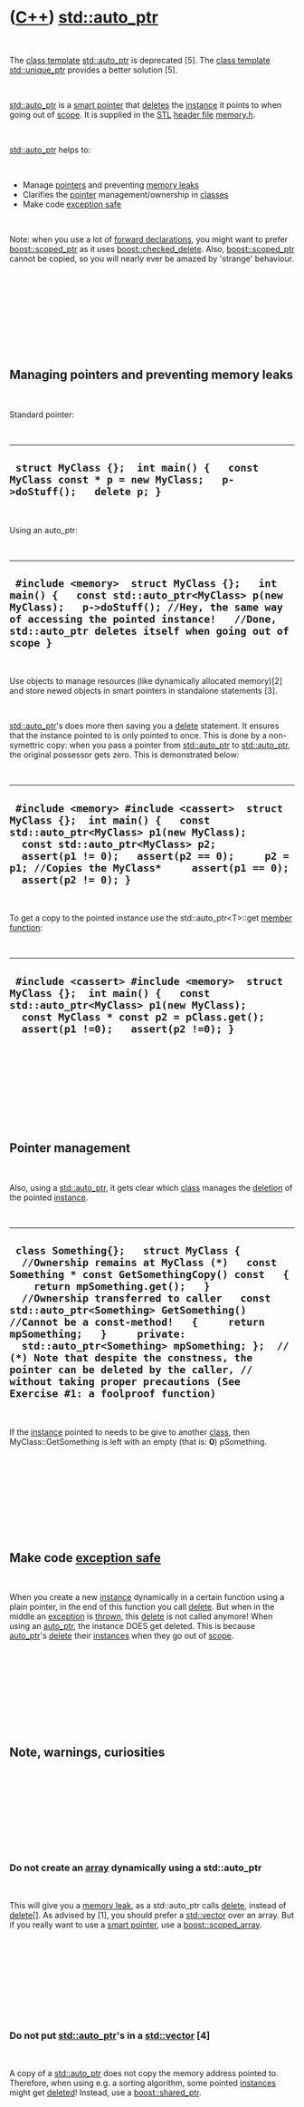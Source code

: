 
 

 

 

 

 

([C++](Cpp.md)) [std::auto\_ptr](CppStdAuto_ptr.md)
==================================================

 

The [class template](CppClassTemplate.md)
[std::auto\_ptr](CppStdAuto_ptr.md) is deprecated \[5\]. The [class
template](CppClassTemplate.md) [std::unique\_ptr](CppUnique_ptr.md)
provides a better solution \[5\].

 

[std::auto\_ptr](CppStdAuto_ptr.md) is a [smart
pointer](CppSmartPointer.md) that [deletes](CppDelete.md) the
[instance](CppInstance.md) it points to when going out of
[scope](CppScope.md). It is supplied in the [STL](CppStl.md) [header
file](CppHeaderFile.md) [memory.h](CppMemoryH.md).

 

[std::auto\_ptr](CppStdAuto_ptr.md) helps to:

 

-   Manage [pointers](CppPointer.md) and preventing [memory
    leaks](CppMemoryLeak.md)
-   Clarifies the [pointer](CppPointer.md) management/ownership in
    [classes](CppClass.md)
-   Make code [exception safe](CppExceptionSafe.md)

 

Note: when you use a lot of [forward
declarations](CppForwardDeclaration.md), you might want to prefer
[boost::scoped\_ptr](CppScoped_ptr.md) as it uses
[boost::checked\_delete](CppChecked_delete.md). Also,
[boost::scoped\_ptr](CppScoped_ptr.md) cannot be copied, so you will
nearly ever be amazed by 'strange' behaviour.

 

 

 

 

 

Managing pointers and preventing memory leaks
---------------------------------------------

 

Standard pointer:

 

  ------------------------------------------------------------------------------------------------------------
  ` struct MyClass {};  int main() {   const MyClass const * p = new MyClass;   p->doStuff();   delete p; }`
  ------------------------------------------------------------------------------------------------------------

 

Using an auto\_ptr:

 

  ------------------------------------------------------------------------------------------------------------------------------------------------------------------------------------------------------------------------------------------------
  ` #include <memory>  struct MyClass {};   int main() {   const std::auto_ptr<MyClass> p(new MyClass);   p->doStuff(); //Hey, the same way of accessing the pointed instance!   //Done, std::auto_ptr deletes itself when going out of scope }`
  ------------------------------------------------------------------------------------------------------------------------------------------------------------------------------------------------------------------------------------------------

 

Use objects to manage resources (like dynamically allocated memory)\[2\]
and store newed objects in smart pointers in standalone statements
\[3\].

 

[std::auto\_ptr](CppStdAuto_ptr.md)'s does more then saving you a
[delete](CppDelete.md) statement. It ensures that the instance pointed
to is only pointed to once. This is done by a non-symettric copy: when
you pass a pointer from [std::auto\_ptr](CppStdAuto_ptr.md) to
[std::auto\_ptr](CppStdAuto_ptr.md), the original possessor gets zero.
This is demonstrated below:

 

  -----------------------------------------------------------------------------------------------------------------------------------------------------------------------------------------------------------------------------------------------------------------------------------
  ` #include <memory> #include <cassert>  struct MyClass {};  int main() {   const std::auto_ptr<MyClass> p1(new MyClass);   const std::auto_ptr<MyClass> p2;     assert(p1 != 0);   assert(p2 == 0);     p2 = p1; //Copies the MyClass*     assert(p1 == 0);   assert(p2 != 0); }`
  -----------------------------------------------------------------------------------------------------------------------------------------------------------------------------------------------------------------------------------------------------------------------------------

 

To get a copy to the pointed instance use the
std::auto\_ptr&lt;T&gt;::get [member function](CppMemberFunction.md):

 

  --------------------------------------------------------------------------------------------------------------------------------------------------------------------------------------------------------------
  ` #include <cassert> #include <memory>  struct MyClass {};  int main() {   const std::auto_ptr<MyClass> p1(new MyClass);   const MyClass * const p2 = pClass.get();     assert(p1 !=0);   assert(p2 !=0); }`
  --------------------------------------------------------------------------------------------------------------------------------------------------------------------------------------------------------------

 

 

 

 

 

Pointer management
------------------

 

Also, using a [std::auto\_ptr](CppStdAuto_ptr.md), it gets clear which
[class](CppClass.md) manages the [deletion](CppDelete.md) of the
pointed [instance](CppInstance.md).

 

  ---------------------------------------------------------------------------------------------------------------------------------------------------------------------------------------------------------------------------------------------------------------------------------------------------------------------------------------------------------------------------------------------------------------------------------------------------------------------------------------------------------------------------------------------------
  ` class Something{};   struct MyClass {   //Ownership remains at MyClass (*)   const Something * const GetSomethingCopy() const   {     return mpSomething.get();   }     //Ownership transferred to caller   const std::auto_ptr<Something> GetSomething() //Cannot be a const-method!   {     return mpSomething;   }     private:    std::auto_ptr<Something> mpSomething; };  // (*) Note that despite the constness, the pointer can be deleted by the caller, // without taking proper precautions (See Exercise #1: a foolproof function)`
  ---------------------------------------------------------------------------------------------------------------------------------------------------------------------------------------------------------------------------------------------------------------------------------------------------------------------------------------------------------------------------------------------------------------------------------------------------------------------------------------------------------------------------------------------------

 

If the [instance](CppInstance.md) pointed to needs to be give to
another [class](CppClass.md), then MyClass::GetSomething is left with
an empty (that is: **0**) pSomething.

 

 

 

 

 

Make code [exception safe](CppExceptionSafe.md)
------------------------------------------------

 

When you create a new [instance](CppInstance.md) dynamically in a
certain function using a plain pointer, in the end of this function you
call [delete](CppDelete.md). But when in the middle an
[exception](CppException.md) is [thrown](CppThrow.md), this
[delete](CppDelete.md) is not called anymore! When using an
[auto\_ptr](CppStdAuto_ptr.md), the instance DOES get deleted. This is
because [auto\_ptr](CppStdAuto_ptr.md)'s [delete](CppDelete.md) their
[instances](CppInstance.md) when they go out of [scope](CppScope.md).

 

 

 

 

 

Note, warnings, curiosities
---------------------------

 

 

 

 

 

### Do not create an [array](CppArray.md) dynamically using a std::auto\_ptr

 

This will give you a [memory leak](CppMemoryLeak.md), as a
std::auto\_ptr calls [delete](CppDelete.md), instead of
[delete\[\]](CppDeleteArray.md). As advised by \[1\], you should prefer
a [std::vector](CppStdVector.md) over an array. But if you really want to
use a [smart pointer](CppSmartPointer.md), use a
[boost::scoped\_array](CppScoped_array.md).

 

 

 

 

 

### Do not put [std::auto\_ptr](CppStdAuto_ptr.md)'s in a [std::vector](CppStdVector.md) \[4\]

 

A copy of a [std::auto\_ptr](CppStdAuto_ptr.md) does not copy the memory
address pointed to. Therefore, when using e.g. a sorting algorithm, some
pointed [instances](CppInstance.md) might get [deleted](CppDelete.md)!
Instead, use a [boost::shared\_ptr](CppShared_ptr.md).

 

 

 

 

 

### Resetting a[std::auto\_ptr](CppStdAuto_ptr.md)

 

Resetting a [std::auto\_ptr](CppStdAuto_ptr.md) first constructs a new
[instance](CppInstance.md) of the [class](CppClass.md) before
[deleting](CppDelete.md) the old [instance](CppInstance.md). This is
demonstrated by the code below:

 

  ------------------------------------------------------------------------------------------------------------------------------------------------------------------------------------------------------------------------------------------------------------------------------------
  ` #include <iostream> #include <memory>   struct Resetter {   Resetter() { std::cout << "Constructor" << std::endl; }   ~Resetter() { std::cout << "Destructor" << std::endl; } };   int main() {   std::auto_ptr<Resetter> pReset(new Resetter);   pReset.reset(new Resetter); }`
  ------------------------------------------------------------------------------------------------------------------------------------------------------------------------------------------------------------------------------------------------------------------------------------

 

This gives the following output:

 

  --------------------------------------------------
  ` Constructor Constructor Destructor Destructor`
  --------------------------------------------------

 

The reason for this behavior is I guess- exception safety: if the
allocation of the new resources fail, then the old resources are not yet
released.

 

 

 

 

 

[References](CppReferences.md)
-------------------------------

 

1.  Herb Sutter and Andrei Alexandrescu. C++ coding standards: 101
    rules, guidelines, and best practices. ISBN: 0-32-111358-6. 2004.
    Chapter 77: 'Use vector and string instead of arrays'
2.  Scott Meyers. Effective C++ (3rd edition). ISBN:0-321-33487-6. 2005.
    Item 13: 'Use objects to manage resources'
3.  Scott Meyers. Effective C++ (3rd edition). ISBN:0-321-33487-6. 2005.
    Item 17: 'Store newed objects in smart pointers in standalone
    statements'
4.  Scott Meyers. Effective STL. ISBN:0-201-74962-9. 2001. Item 8:
    'Never create containers of auto\_ptr's'
5.  Working Draft, Standard for Programming Language C++.
    2014-08-22. N3936. Paragraph D.10. 'The class template auto\_ptr is
    deprecated \[Note: the class template unique\_ptr provides a better
    solution -end note\]'

 

 

 

 

 

 

